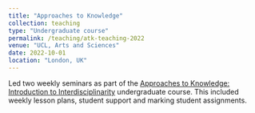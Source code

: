 ```yaml
---
title: "Approaches to Knowledge"
collection: teaching
type: "Undergraduate course"
permalink: /teaching/atk-teaching-2022
venue: "UCL, Arts and Sciences"
date: 2022-10-01
location: "London, UK"
---
```


Led two weekly seminars as part of the [Approaches to Knowledge: Introduction to Interdisciplinarity](https://www.ucl.ac.uk/module-catalogue/modules/approaches-to-knowledge-introduction-to-interdisciplinarity-BASC0001) undergraduate course. This included weekly lesson plans, student support and marking student assignments.
